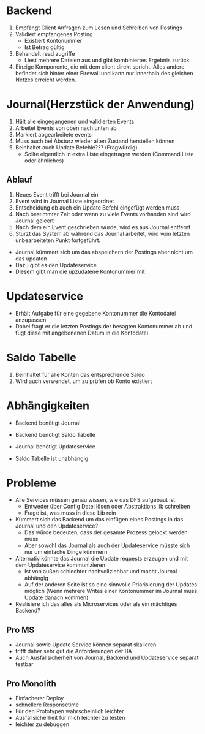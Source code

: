 Backend
=======
1. Empfängt Client Anfragen zum Lesen und Schreiben von Postings
1. Validiert empfangenes Posting
	* Existiert Kontonummer
	* Ist Betrag gültig
1. Behandelt read zugriffe
	* Liest mehrere Dateien aus und gibt kombiniertes Ergebnis zurück
1. Einzige Komponente, die mit dem client direkt spricht. Alles andere befindet sich hinter einer Firewall und kann
nur innerhalb des gleichen Netzes erreicht werden.

Journal(Herzstück der Anwendung)
================================
1. Hält alle eingegangenen und validierten Events
1. Arbeitet Events von oben nach unten ab
1. Markiert abgearbeitete events
1. Muss auch bei Absturz wieder alten Zustand herstellen können
1. Beinhaltet auch Update Befehle??? (Fragwürdig)
	* Sollte eigentlich in extra Liste eingetragen werden (Command Liste oder ähnliches)

## Ablauf
1. Neues Event trifft bei Journal ein
1. Event wird in Journal Liste eingeordnet
1. Entscheidung ob auch ein Update Befehl eingefügt werden muss
1. Nach bestimmter Zeit oder wenn zu viele Events vorhanden sind wird Journal geleert
1. Nach dem ein Event geschrieben wurde, wird es aus Journal entfernt
1. Stürzt das System ab während das Journal arbeitet, wird vom letzten unbearbeiteten Punkt fortgeführt.

* Journal kümmert sich um das abspeichern der Postings aber nicht um das updaten 
* Dazu gibt es den Updateservice.
* Diesem gibt man die upzudatene Kontonummer mit


Updateservice
=============
* Erhält Aufgabe für eine gegebene Kontonummer die Kontodatei anzupassen
* Dabei fragt er die letzten Postings der besagten Kontonummer ab und fügt diese mit angebenenen Datum in die Kontodatei

Saldo Tabelle
=============
1. Beinhaltet für alle Konten das entsprechende Saldo
1. Wird auch verwendet, um zu prüfen ob Konto existiert


Abhängigkeiten
==============
* Backend benötigt Journal
* Backend benötigt Saldo Tabelle

* Journal benötigt Updateservice
* Saldo Tabelle ist unabhängig

Probleme
========
* Alle Services müssen genau wissen, wie das DFS aufgebaut ist
	* Entweder über Config Datei lösen oder Abstraktions lib schreiben
	* Frage ist, was muss in diese Lib rein
* Kümmert sich das Backend um das einfügen eines Postings in das Journal und den Updateservice?
	* Das würde bedeuten, dass der gesamte Prozess gelockt werden muss
	* Aber sowohl das Journal als auch der Updateservice müsste sich nur um einfache Dinge kümmern
* Alternativ könnte das Journal die Update requests erzeugen und mit dem Updateservice kommunizieren
	* Ist von außen schlechter nachvollziehbar und macht Journal abhängig
	* Auf der anderen Seite ist so eine sinnvolle Priorisierung der Updates möglich (Wenn mehrere Writes einer Kontonummer im Journal 
	muss Update danach kommen)
* Realisiere ich das alles als Microservices oder als ein mächtiges Backend?

## Pro MS
* Journal sowie Update Service können separat skalieren
* trifft daher sehr gut die Anforderungen der BA
* Auch Ausfallsicherheit von Journal, Backend und Updateservice separat testbar

## Pro Monolith
* Einfacherer Deploy
* schnellere Responsetime
* Für den Prototypen wahrscheinlich leichter
* Ausfallsicherheit für mich leichter zu testen
* leichter zu debuggen

